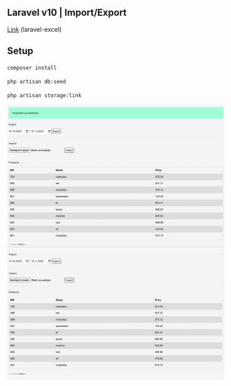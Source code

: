 ## Laravel v10 | Import/Export

[Link](https://laravel-excel.com/) (laravel-excel)

## Setup

```
composer install

php artisan db:seed

php artisan storage:link
```

![](./public/1.png)
![](./public/2.png)
